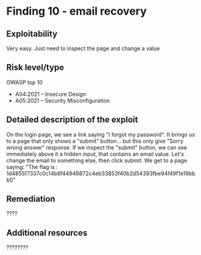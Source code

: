 # Finding 10 - email recovery

## Exploitability
Very easy. Just need to inspect the page and change a value

## Risk level/type
OWASP top 10
- A04:2021 – Insecure Design
- A05:2021 – Security Misconfiguration

## Detailed description of the exploit
On the login page, we see a link saying "I forgot my password".
It brings us to a page that only shows a "submit" button... but this only give "Sorry wrong answer" response.
If we inspect the "submit" button, we can see immediately above it a hidden input, that contains an email value. Let's change the email to something else, then click submit.
We get to a page saying:
"The flag is : 1d4855f7337c0c14b6f44946872c4eb33853f40b2d54393fbe94f49f1e19bbb0"

## Remediation
????

## Additional resources
????????